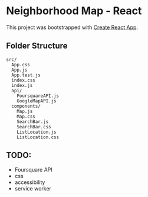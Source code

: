 # Neighborhood Map - React

This project was bootstrapped with [Create React App](https://github.com/facebookincubator/create-react-app).

## Folder Structure

```
src/
  App.css
  App.js
  App.test.js
  index.css
  index.js
  api/
    FoursquareAPI.js
    GoogleMapAPI.js
  components/
    Map.js
    Map.css
    SearchBar.js
    SearchBar.css
    ListLocation.js
    ListLocation.css
```

## TODO:
- Foursquare API
- css
- accessibility
- service worker
